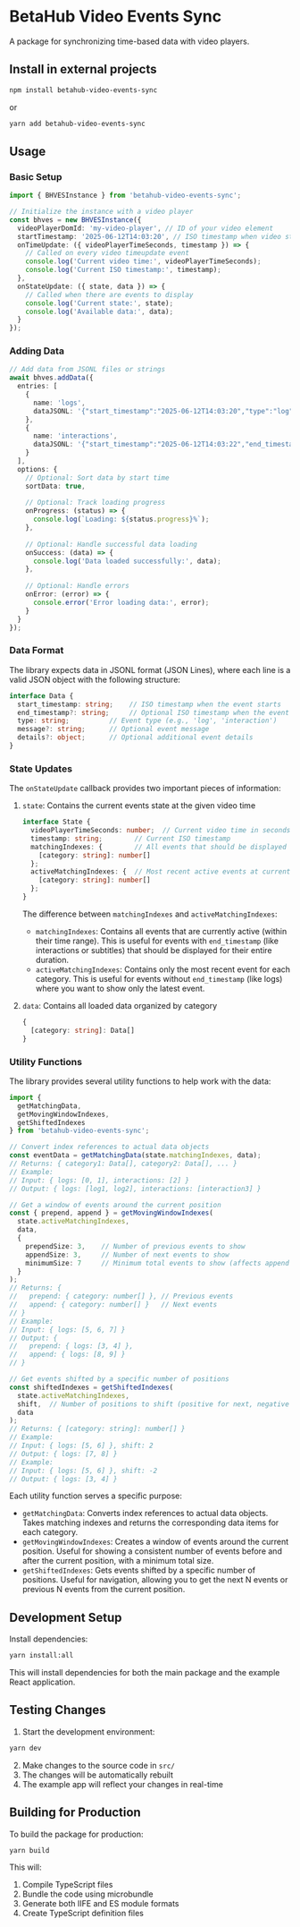 # BetaHub Video Events Sync

A package for synchronizing time-based data with video players.

## Install in external projects

```bash
npm install betahub-video-events-sync
```

or

```bash
yarn add betahub-video-events-sync
```

## Usage

### Basic Setup

```typescript
import { BHVESInstance } from 'betahub-video-events-sync';

// Initialize the instance with a video player
const bhves = new BHVESInstance({
  videoPlayerDomId: 'my-video-player', // ID of your video element
  startTimestamp: '2025-06-12T14:03:20', // ISO timestamp when video starts
  onTimeUpdate: ({ videoPlayerTimeSeconds, timestamp }) => {
    // Called on every video timeupdate event
    console.log('Current video time:', videoPlayerTimeSeconds);
    console.log('Current ISO timestamp:', timestamp);
  },
  onStateUpdate: ({ state, data }) => {
    // Called when there are events to display
    console.log('Current state:', state);
    console.log('Available data:', data);
  }
});
```

### Adding Data

```typescript
// Add data from JSONL files or strings
await bhves.addData({
  entries: [
    { 
      name: 'logs', 
      dataJSONL: '{"start_timestamp":"2025-06-12T14:03:20","type":"log","message":"Event 1"}\n{"start_timestamp":"2025-06-12T14:03:25","type":"log","message":"Event 2"}'
    },
    { 
      name: 'interactions', 
      dataJSONL: '{"start_timestamp":"2025-06-12T14:03:22","end_timestamp":"2025-06-12T14:03:24","type":"interaction","message":"Click"}' 
    }
  ],
  options: {
    // Optional: Sort data by start time
    sortData: true,
    
    // Optional: Track loading progress
    onProgress: (status) => {
      console.log(`Loading: ${status.progress}%`);
    },
    
    // Optional: Handle successful data loading
    onSuccess: (data) => {
      console.log('Data loaded successfully:', data);
    },
    
    // Optional: Handle errors
    onError: (error) => {
      console.error('Error loading data:', error);
    }
  }
});
```

### Data Format

The library expects data in JSONL format (JSON Lines), where each line is a valid JSON object with the following structure:

```typescript
interface Data {
  start_timestamp: string;    // ISO timestamp when the event starts
  end_timestamp?: string;     // Optional ISO timestamp when the event ends
  type: string;          // Event type (e.g., 'log', 'interaction')
  message?: string;      // Optional event message
  details?: object;      // Optional additional event details
}
```

### State Updates

The `onStateUpdate` callback provides two important pieces of information:

1. `state`: Contains the current events state at the given video time
   ```typescript
   interface State {
     videoPlayerTimeSeconds: number;  // Current video time in seconds
     timestamp: string;        // Current ISO timestamp
     matchingIndexes: {        // All events that should be displayed at current time
       [category: string]: number[]
     };
     activeMatchingIndexes: {  // Most recent active events at current time
       [category: string]: number[]
     };
   }
   ```

   The difference between `matchingIndexes` and `activeMatchingIndexes`:
   - `matchingIndexes`: Contains all events that are currently active (within their time range). This is useful for events with `end_timestamp` (like interactions or subtitles) that should be displayed for their entire duration.
   - `activeMatchingIndexes`: Contains only the most recent event for each category. This is useful for events without `end_timestamp` (like logs) where you want to show only the latest event.

2. `data`: Contains all loaded data organized by category
   ```typescript
   {
     [category: string]: Data[]
   }
   ```

### Utility Functions

The library provides several utility functions to help work with the data:

```typescript
import { 
  getMatchingData,
  getMovingWindowIndexes,
  getShiftedIndexes 
} from 'betahub-video-events-sync';

// Convert index references to actual data objects
const eventData = getMatchingData(state.matchingIndexes, data);
// Returns: { category1: Data[], category2: Data[], ... }
// Example:
// Input: { logs: [0, 1], interactions: [2] }
// Output: { logs: [log1, log2], interactions: [interaction3] }

// Get a window of events around the current position
const { prepend, append } = getMovingWindowIndexes(
  state.activeMatchingIndexes,
  data,
  {
    prependSize: 3,    // Number of previous events to show
    appendSize: 3,     // Number of next events to show
    minimumSize: 7     // Minimum total events to show (affects append size if needed)
  }
);
// Returns: { 
//   prepend: { category: number[] }, // Previous events
//   append: { category: number[] }   // Next events
// }
// Example:
// Input: { logs: [5, 6, 7] }
// Output: { 
//   prepend: { logs: [3, 4] },
//   append: { logs: [8, 9] }
// }

// Get events shifted by a specific number of positions
const shiftedIndexes = getShiftedIndexes(
  state.activeMatchingIndexes,
  shift,  // Number of positions to shift (positive for next, negative for previous)
  data
);
// Returns: { [category: string]: number[] }
// Example:
// Input: { logs: [5, 6] }, shift: 2
// Output: { logs: [7, 8] }
// Example:
// Input: { logs: [5, 6] }, shift: -2
// Output: { logs: [3, 4] }
```

Each utility function serves a specific purpose:
- `getMatchingData`: Converts index references to actual data objects. Takes matching indexes and returns the corresponding data items for each category.
- `getMovingWindowIndexes`: Creates a window of events around the current position. Useful for showing a consistent number of events before and after the current position, with a minimum total size.
- `getShiftedIndexes`: Gets events shifted by a specific number of positions. Useful for navigation, allowing you to get the next N events or previous N events from the current position.

## Development Setup

Install dependencies:
```bash
yarn install:all
```
This will install dependencies for both the main package and the example React application.

## Testing Changes

1. Start the development environment:
```bash
yarn dev
```
2. Make changes to the source code in `src/`
3. The changes will be automatically rebuilt
4. The example app will reflect your changes in real-time

## Building for Production

To build the package for production:

```bash
yarn build
```

This will:
1. Compile TypeScript files
2. Bundle the code using microbundle
3. Generate both IIFE and ES module formats
4. Create TypeScript definition files
